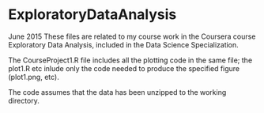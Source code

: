# ExploratoryDataAnalysis
June 2015
These files are related to my course work in the Coursera course Exploratory Data Analysis, included in the Data Science Specialization.

The CourseProject1.R file includes all the plotting code in the same file; the plot1.R etc inlude only the code needed to produce the specified figure (plot1.png, etc).

The code assumes that the data has been unzipped to the working directory.


